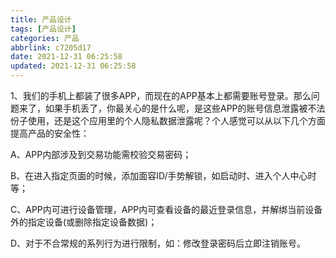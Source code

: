 ```yaml
---
title: 产品设计
tags: [产品设计]
categories: 产品
abbrlink: c7205d17
date: 2021-12-31 06:25:58
updated: 2021-12-31 06:25:58
---
```


1、我们的手机上都装了很多APP，而现在的APP基本上都需要账号登录。那么问题来了，如果手机丢了，你最关心的是什么呢，是这些APP的账号信息泄露被不法份子使用，还是这个应用里的个人隐私数据泄露呢？个人感觉可以从以下几个方面提高产品的安全性：

  A、APP内部涉及到交易功能需校验交易密码；

  B、在进入指定页面的时候，添加面容ID/手势解锁，如启动时、进入个人中心时等；

  C、APP内可进行设备管理，APP内可查看设备的最近登录信息，并解绑当前设备外的指定设备(或删除指定设备数据)；

  D、对于不合常规的系列行为进行限制，如：修改登录密码后立即注销账号。